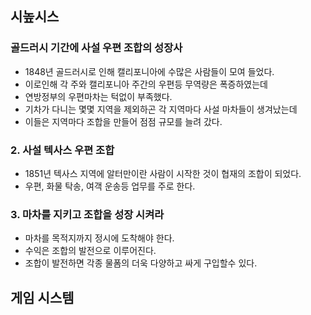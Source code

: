 ## 시높시스
### 골드러시 기간에 사설 우편 조합의 성장사
- 1848년 골드러시로 인해 캘리포니아에 수많은 사람들이 모여 들었다. 
- 이로인해 각 주와 캘리포니아 주간의 우편등 무역량은 폭증하였는데 
- 연방정부의 우편마차는 턱없이 부족했다. 
- 기차가 다니는 몇몇 지역을 제외하곤 각 지역마다 사설 마차들이 생겨났는데 
- 이들은 지역마다 조합을 만들어 점점 규모를 늘려 갔다. 

### 2. 사설 텍사스 우편 조합
- 1851년 텍사스 지역에 알터만이란 사람이 시작한 것이 협재의 조합이 되었다. 
- 우편, 화물 탁송, 여객 운송등 업무를 주로 한다. 

### 3. 마차를 지키고 조합을 성장 시켜라 
- 마차를 목적지까지 정시에 도착해야 한다. 
- 수익은 조합의 발전으로 이루어진다. 
- 조합이 발전하면 각종 물폼의 더욱 다양하고 싸게 구입할수 있다.  

## 게임 시스템


